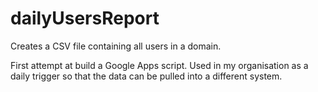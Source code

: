 # dailyUsersReport
Creates a CSV file containing all users in a domain.

First attempt at build a Google Apps script.  Used in my organisation as a daily trigger so that the data can be pulled into a different system.
